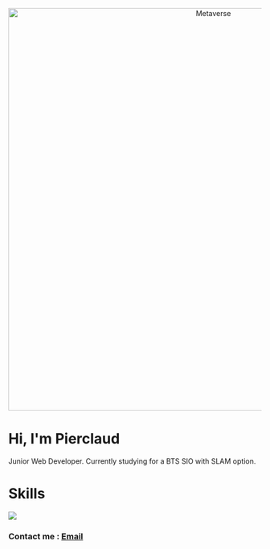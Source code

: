 <p align="center">
<img src="https://i.pinimg.com/originals/ae/ec/70/aeec70260feac6fe1b41fb3d80df393b.gif" alt="Metaverse" width="800" />
</p>

# Hi, I'm Pierclaud
Junior Web Developer. Currently studying for a BTS SIO with SLAM option.

<h1>
  Skills
</h1>

<p align="left">
  <a href="https://skillicons.dev">
    <img src="https://skillicons.dev/icons?i=html,css,js,apple,linux,windows,git,github,vscode,phpstorm,figma,flutter,dart,powershell" />
  </a>
</p>

### Contact me : [Email](mailto:pierclaudbouki18@gmail.com)
